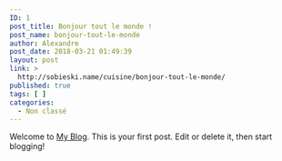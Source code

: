 ```yaml
---
ID: 1
post_title: Bonjour tout le monde !
post_name: bonjour-tout-le-monde
author: Alexandre
post_date: 2018-03-21 01:49:39
layout: post
link: >
  http://sobieski.name/cuisine/bonjour-tout-le-monde/
published: true
tags: [ ]
categories:
  - Non classé
---
```

Welcome to <a href="http://sobieski.name/">My Blog</a>. This is your first post. Edit or delete it, then start blogging!